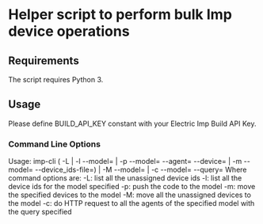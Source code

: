 Helper script to perform bulk Imp device operations
=================================

## Requirements

The script requires Python 3.

## Usage

Please define BUILD_API_KEY constant with your Electric Imp Build API Key.

### Command Line Options

Usage: imp-cli (   -L
                 | -l --model=<model-name>
                 | -p --model=<model-name> --agent=<agent-file> --device=<device-file>
                 | -m --model=<model-name> --device_ids-file=<device-ids>)
                 | -M --model=<model-name>
                 | -c --model=<model-name> --query=<query>
  Where command options are:
    -L: list all the unassigned device ids
    -l: list all the device ids for the model specified
    -p: push the code to the model
    -m: move the specified devices to the model
    -M: move all the unassigned devices to the model
    -c: do HTTP request to all the agents of the specified model with the query specified

